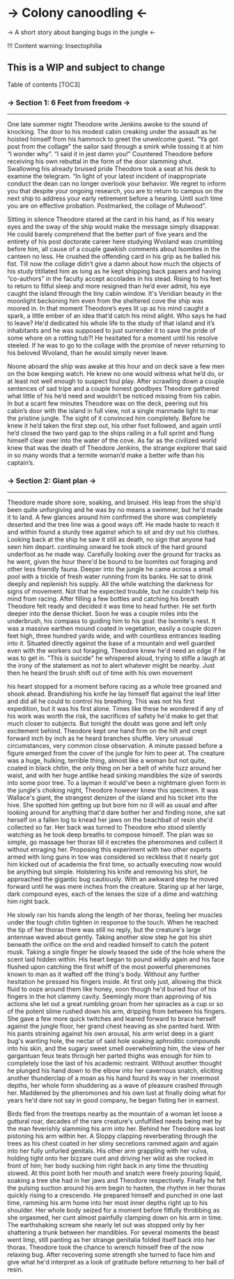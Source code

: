 # -> Colony canoodling <-
-> A short story about banging bugs in the jungle <-  

!!! Content warning: Insectophilia
## This is a WIP and subject to change

Table of contents
[TOC3]

### -> Section 1: 6 Feet from freedom ->
***

One late summer night Theodore write Jenkins awoke to the sound of knocking.  The door to his modest cabin creaking under the assault as he hoisted himself from his hammock to greet the unwelcome guest. “Ya got post from the collage” the sailor said through a smirk while tossing it at him “I wonder why”.  “I said it in jest damn you!” Countered Theodore before receiving his own rebuttal in the form of the door slamming shut. Swallowing his already bruised pride Theodore took a seat at his desk to examine the telegram. “In light of your latest incident of inappropriate conduct the dean can no longer overlook your behavior.  We regret to inform you that despite your ongoing research, you are to return to campus on the next ship to address your early retirement before a hearing. Until such time you are on effective probation.  Postmarked, the collage of Mulwood”.
 	
Sitting in silence Theodore stared at the card in his hand, as if his weary eyes and the sway of the ship would make the message simply disappear. He could barely comprehend that the better part of five years and the entirety of his post doctorate career here studying Wvoland was crumbling before him, all cause of a couple gawkish comments about Isomites in the canteen no less. He crushed the offending card in his grip as he balled his fist.  Till now the collage didn’t give a damn about how much the objects of his study titillated him as long as he kept shipping back papers and having “co-authors” in the faculty accept accolades in his stead. Rising to his feet to return to fitful sleep and more resigned than he’d ever admit, his eye caught the island through the tiny cabin window. It's Veridian beauty in the moonlight beckoning him even from the sheltered cove the ship was moored in.  In that moment Theodore’s eyes lit up as his mind caught a spark, a little ember of an idea that’d catch his mind alight. Who says he had to leave? He'd dedicated his whole life to the study of that island and it’s inhabitants and he was supposed to just surrender it to save the pride of some whore on a rotting tub?! He hesitated for a moment until his resolve steeled.  If he was to go to the collage with the promise of never returning to his beloved Wvoland, than he would simply never leave.
 	 
Noone aboard the ship was awake at this hour and on deck save a few men on the bow keeping watch.  He knew no one would witness what he’d do, or at least not well enough to suspect foul play.  After scrawling down a couple sentences of sad tripe and a couple honest goodbyes Theodore gathered what little of his he’d need and wouldn’t be noticed missing from his cabin.  In but a scant few minutes Theodore was on the deck, peering out his cabin’s door with the island in full view, not a single manmade light to mar the pristine jungle.  The sight of it convinced him completely.  Before he knew it he’d taken the first step out, his other foot followed, and again until he’d closed the two yard gap to the ships railing in a full sprint and flung himself clear over into the water of the cove. As far as the civilized world knew that was the death of Theodore Jenkins, the strange explorer that said in so many words that a termite woman’d make a better wife than his captain’s. 

### -> Section 2: Giant plan ->
***

 Theodore made shore sore, soaking, and bruised. His leap from the ship'd been quite unforgiving and he was by no means a swimmer, but he'd made it to land. A few glances around him confirmed the shore was completely deserted and the tree line was a good ways off. He made haste to reach it and within found a sturdy tree against which to sit and dry out his clothes. Looking back at the ship he saw it still as death, no sign that anyone had seen him depart. continuing onward he took stock of the hard ground underfoot as he made way. Carefully looking over the ground for tracks as he went, given the hour there'd be bound to be Isomites out foraging and other less friendly fauna. Deeper into the jungle he came across a small pool with a trickle of fresh water running from its banks. He sat to drink deeply and replenish his supply. All the while watching the darkness for signs of movement. Not that he expected trouble, but he couldn't help his mind from racing.  After filling a few bottles and catching his breath Theodore felt ready and decided it was time to head further. He set forth deeper into the dense thicket. Soon he was a couple miles into the underbrush, his compass to guiding him to his goal: the Isomite's nest. It was a massive earthen mound coated in vegetation, easily a couple dozen feet high, three hundred yards wide, and with countless entrances leading into it. Situated directly against the base of a mountain and well guarded even with the workers out foraging, Theodore knew he'd need an edge if he was to get in. "This is suicide" he whispered aloud, trying to stifle a laugh at the irony of the statement as not to alert whatever might be nearby.  Just then he heard the brush shift out of time with his own movement 
 	
his heart stopped for a moment before racing as a whole tree groaned and shook ahead. Brandishing his knife he lay himself flat against the leaf litter and did all he could to control his breathing. This was not his first expedition, but it was his first alone. Times like these he wondered if any of his work was worth the risk, the sacrifices of safety he'd make to get that much closer to subjects. But tonight the doubt was gone and left only excitement behind.  Theodore kept one hand firm on the hilt and crept forward inch by inch as he heard branches shuffle. Very unusual circumstances, very common close observation. A minute passed before a figure emerged from the cover of the jungle for him to peer at.  The creature was a huge, hulking, terrible thing, almost like a woman but not quite, coated in black chitin, the only thing on her a belt of white fuzz around her waist, and with her huge antlike head sinking mandibles the size of swords into some poor tree. To a layman it would've been a nightmare given form in the jungle's choking night, Theodore however knew this specimen. It was Wallace's giant, the strangest denizen of the island and his ticket into the hive. She spotted him getting up but bore him no ill will as usual and after looking around for anything that'd dare bother her and finding none, she sat herself on a fallen log to knead her jaws on the beachball of resin she'd collected so far. Her back was turned to Theodore who stood silently watching as he took deep breaths to compose himself. The plan was so simple, go massage her thorax till it excretes the pheromones and collect it without enraging her. Proposing this experiment with two other experts armed with long guns in tow was considered so reckless that it nearly got him kicked out of academia the first time, so actually executing now would be anything but simple. Holstering his knife and removing his shirt, he approached the gigantic bug cautiously. With an awkward step he moved forward until he was mere inches from the creature.  Staring up at her large, dark compound eyes, each of the lenses the size of a dime and watching him right back. 
 	
He slowly ran his hands along the length of her thorax, feeling her muscles under the tough chitin tighten in response to the touch. When he reached the tip of her thorax there was still no reply, but the creature's large antennae waved about gently. Taking another slow step he got his shirt beneath the orifice on the end and readied himself to catch the potent musk.  Taking a single finger he slowly teased the side of the hole where the scent laid hidden within. His heart began to pound wildly again and his face flushed upon catching the first whiff of the most powerful pheremones known to man as it wafted off the thing's body. Without any further hesitation he pressed his fingers inside. At first only just, allowing the thick fluid to ooze around them like honey, soon though he'd buried four of his fingers in the hot clammy cavity. Seemingly more than approving of his actions she let out a great rumbling groan from her spiracles as a cup or so of the potent slime rushed down his arm, dripping from between his fingers. She gave a few more quick twitches and leaned forward to brace herself against the jungle floor, her grand chest heaving as she panted hard. With his pants straining against his own arousal, his arm wrist deep in a giant bug's wanting hole, the nectar of said hole soaking aphroditic compounds into his skin, and the sugary sweet smell overwhelming him, the view of her gargantuan feux teats through her parted thighs was enough for him to completely lose the last of his academic restraint. Without another thought he plunged his hand down to the elbow into her cavernous snatch, eliciting another thunderclap of a moan as his hand found its way in her innermost depths, her whole form shuddering as a wave of pleasure crashed through her. Maddened by the pheromones and his own lust at finally doing what for years he'd dare not say in good company, he began fisting her in earnest. 
 	
Birds fled from the treetops nearby as the mountain of a woman let loose a guttural roar, decades of the rare creature's unfulfilled needs being met by the man feverishly slamming his arm into her. Behind her Theodore was lost pistoning his arm within her. A Sloppy clapping reverberating through the trees as his chest coated in her slimy secretions rammed again and again into her fully unfurled genitals. His other arm grappling with her vulva, holding tight onto her bizzare cunt and driving her wild as she rocked in front of him; her body sucking him right back in any time the thrusting slowed. At this point both her mouth and snatch were freely pouring liquid, soaking a tree she had in her jaws and Theodore respectively. Finally he felt the pulsing suction around his arm begin to hasten, the rhythm in her thorax quickly rising to a crescendo. He prepared himself and punched in one last time, ramming his arm home into her most inner depths right up to his shoulder. Her whole body seized for a moment before fitfully throbbing as she orgasmed, her cunt almost painfully clamping down on his arm in time. The earthshaking scream she nearly let out was stopped only by her shattering a trunk between her mandibles. For several moments the beast went limp, still panting as her strange genitalia folded itself back into her thorax. Theodore took the chance to wrench himself free of the now relaxing bug.  After recovering some strength she turned to face him and give what he'd interpret as a look of gratitude before returning to her ball of resin.
